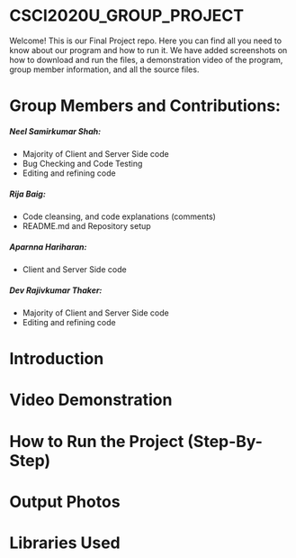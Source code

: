 # CSCI2020U_GROUP_PROJECT

Welcome! This is our Final Project repo. Here you can find all you need to know about our program and how to run it. We have added screenshots on how to download and run the files, a demonstration video of the program, group member information, and all the source files. 

# Group Members and Contributions: <br />
##### Neel Samirkumar Shah: <br />
  * Majority of Client and Server Side code <br />
  * Bug Checking and Code Testing <br />
  * Editing and refining code <br />
##### Rija Baig: <br />
  * Code cleansing, and code explanations (comments) <br />
  * README.md and Repository setup <br />
##### Aparnna Hariharan: <br />
  * Client and Server Side code <br />
##### Dev Rajivkumar Thaker: <br />
  * Majority of Client and Server Side code <br />
  * Editing and refining code <br />

# Introduction
# Video Demonstration 
# How to Run the Project (Step-By-Step)
# Output Photos
# Libraries Used


